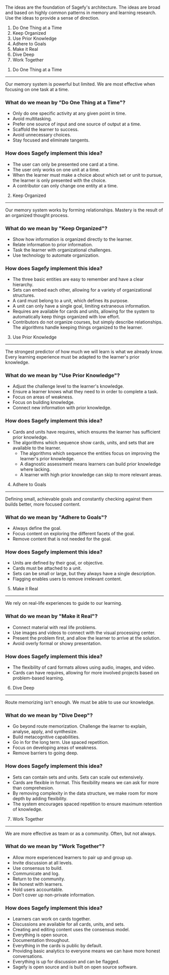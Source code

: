 The ideas are the foundation of Sagefy's architecture. The ideas are broad and based on highly common patterns in memory and learning research. Use the ideas to provide a sense of direction.

1. Do One Thing at a Time
2. Keep Organized
3. Use Prior Knowledge
4. Adhere to Goals
5. Make it Real
6. Dive Deep
7. Work Together

1) Do One Thing at a Time
-------------------------

Our memory system is powerful but limited. We are most effective when focusing on one task at a time.

### What do we mean by "Do One Thing at a Time"?

- Only do one specific activity at any given point in time.
- Avoid multitasking.
- Prefer one source of input and one source of output at a time.
- Scaffold the learner to success.
- Avoid unnecessary choices.
- Stay focused and eliminate tangents.

### How does Sagefy implement this idea?

- The user can only be presented one card at a time.
- The user only works on one unit at a time.
- When the learner must make a choice about which set or unit to pursue, the learner is only presented with the choice.
- A contributor can only change one entity at a time.

2) Keep Organized
-----------------

Our memory system works by forming relationships. Mastery is the result of an organized thought process.

### What do we mean by "Keep Organized"?

- Show how information is organized directly to the learner.
- Relate information to prior information.
- Task the learner with organizational challenges.
- Use technology to automate organization.

### How does Sagefy implement this idea?

- The three basic entities are easy to remember and have a clear hierarchy.
- Sets can embed each other, allowing for a variety of organizational structures.
- A card must belong to a unit, which defines its purpose.
- A unit can only have a single goal, limiting extraneous information.
- Requires are available for cards and units, allowing for the system to automatically keep things organized with low effort.
- Contributors do not organize courses, but simply describe relationships. The algorithms handle keeping things organized to the learner.

3) Use Prior Knowledge
----------------------

The strongest predictor of how much we will learn is what we already know. Every learning experience must be adapted to the learner's prior knowledge.

### What do we mean by "Use Prior Knowledge"?

- Adjust the challenge level to the learner's knowledge.
- Ensure a learner knows what they need to in order to complete a task.
- Focus on areas of weakness.
- Focus on building knowledge.
- Connect new information with prior knowledge.

### How does Sagefy implement this idea?

- Cards and units have requires, which ensures the learner has sufficient prior knowledge.
- The algorithms which sequence show cards, units, and sets that are available to the learner.
    - The algorithms which sequence the entities focus on improving the learner's prior knowledge.
    - A diagnostic assessment means learners can build prior knowledge where lacking.
    - A learner with high prior knowledge can skip to more relevant areas.

4) Adhere to Goals
------------------

Defining small, achievable goals and constantly checking against them builds better, more focused content.

### What do we mean by "Adhere to Goals"?

- Always define the goal.
- Focus content on exploring the different facets of the goal.
- Remove content that is not needed for the goal.

### How does Sagefy implement this idea?

- Units are defined by their goal, or objective.
- Cards must be attached to a unit.
- Sets can be small or large, but they always have a single description.
- Flagging enables users to remove irrelevant content.

5) Make it Real
---------------

We rely on real-life experiences to guide to our learning.

### What do we mean by "Make it Real"?

- Connect material with real life problems.
- Use images and videos to connect with the visual processing center.
- Present the problem first, and allow the learner to arrive at the solution.
- Avoid overly formal or showy presentation.

### How does Sagefy implement this idea?

- The flexibility of card formats allows using audio, images, and video.
- Cards can have requires, allowing for more involved projects based on problem-based learning.

6) Dive Deep
------------

Route memorizing isn't enough. We must be able to use our knowledge.

### What do we mean by "Dive Deep"?

- Go beyond route memorization. Challenge the learner to explain, analyse, apply, and synthesize.
- Build metacognitive capabilities.
- Go in for the long term. Use spaced repetition.
- Focus on developing areas of weakness.
- Remove barriers to going deep.

### How does Sagefy implement this idea?

- Sets can contain sets and units. Sets can scale out extensively.
- Cards are flexible in format. This flexibility means we can ask for more than comprehesion.
- By removing complexity in the data structure, we make room for more depth by adding flexibility.
- The system encourages spaced repetition to ensure maximum retention of knowledge.

7) Work Together
----------------

We are more effective as team or as a community. Often, but not always.

### What do we mean by "Work Together"?

- Allow more experienced learners to pair up and group up.
- Invite discussion at all levels.
- Use consensus to build.
- Communicate and log.
- Return to the community.
- Be honest with learners.
- Hold users accountable.
- Don't cover up non-private information.

### How does Sagefy implement this idea?

- Learners can work on cards together.
- Discussions are available for all cards, units, and sets.
- Creating and editing content uses the consensus model.
- Everything is open source.
- Documentation throughout.
- Everything in the cards is public by default.
- Providing basic analytics to everyone means we can have more honest conversations.
- Everything is up for discussion and can be flagged.
- Sagefy is open source and is built on open source software.
